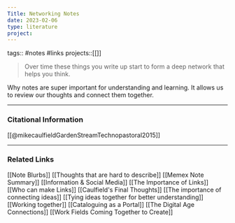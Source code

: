```yaml
---
Title: Networking Notes
date: 2023-02-06
type: literature
project:
---
```

tags:: #notes #links
projects::[[]]

> Over time these things you write up start to form a deep network that helps you think.

Why notes are super important for understanding and learning. It allows us to review our thoughts and connect them together.

---
### Citational Information

[[@mikecaulfieldGardenStreamTechnopastoral2015]]

---

### Related Links

[[Note Blurbs]]
[[Thoughts that are hard to describe]]
[[Memex Note Summary]]
[[Information & Social Media]]
[[The Importance of Links]]
[[Who can make Links]]
[[Caulfield's Final Thoughts]]
[[The importance of connecting ideas]]
[[Tying ideas together for better understanding]]
[[Working together]]
[[Cataloguing as a Portal]]
[[The Digital Age Connections]]
[[Work Fields Coming Together to Create]]